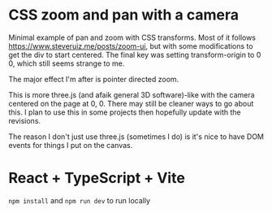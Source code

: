 # CSS zoom and pan with a camera

Minimal example of pan and zoom with CSS transforms. Most of it follows https://www.steveruiz.me/posts/zoom-ui, but with some modifications to get the div to start centered. The final key was setting transform-origin to 0 0, which still seems strange to me.

The major effect I'm after is pointer directed zoom.

This is more three.js (and afaik general 3D software)-like with the camera centered on the page at 0, 0. There may still be cleaner ways to go about this. I plan to use this in some projects then hopefully update with the revisions.

The reason I don't just use three.js (sometimes I do) is it's nice to have DOM events for things I put on the canvas.

# React + TypeScript + Vite

`npm install` and `npm run dev` to run locally
